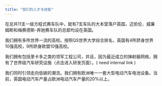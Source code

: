 ```yaml
---
title: "我们的人才与技能"
---
```


在总共11支一级方程式赛车队中，就有7支车队的大本营落户英国，迈凯伦、威廉姆斯和梅赛德斯-奔驰赛车队的总部均设在英国。

我们拥有多所世界一流的高校。按照QS世界大学综合排名，英国有4所跻身世界10强高校，9所跻身欧盟10强高校。

我们拥有包括里卡多之类的领军工程公司，并且，因为最近成立的弹射器网络，拥有了世界级汽车研究设施（点击进入研发页面）。( need internal link ) 

我们同时引领走向低碳的潮流。我们拥有欧洲唯一一套大型电动汽车电池设备。当前，英国电动汽车产量占欧洲电动汽车产量的20%以上。

